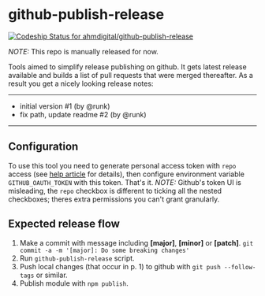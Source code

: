 # github-publish-release

[![Codeship Status for ahmdigital/github-publish-release](https://app.codeship.com/projects/fa578ea0-0226-0138-345f-6ebc63c4dece/status?branch=master)](https://app.codeship.com/projects/378227)

*NOTE:* This repo is manually released for now.

Tools aimed to simplify release publishing on github. It gets latest release available and builds a list of pull
requests that were merged thereafter. As a result you get a nicely looking release notes:

-----

- initial version #1 (by @runk)
- fix path, update readme #2 (by @runk)

-----

## Configuration

To use this tool you need to generate personal access token with `repo` access (see
[help article](https://help.github.com/articles/creating-an-access-token-for-command-line-use/) for details), then
configure environment variable `GITHUB_OAUTH_TOKEN` with this token. That's it.
*NOTE:* Github's token UI is misleading, the `repo` checkbox is different to ticking all the nested checkboxes; theres extra permissions you can't grant granularly.

## Expected release flow

1. Make a commit with message including **[major]**, **[minor]** or **[patch]**. `git commit -a -m '[major]: Do some breaking changes'`
2. Run `github-publish-release` script.
3. Push local changes (that occur in p. 1) to github with `git push --follow-tags` or similar.
4. Publish module with `npm publish`.

